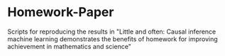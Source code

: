 # Homework-Paper
Scripts for reproducing the results in "Little and often: Causal inference machine learning demonstrates the benefits of homework for improving achievement in mathematics and science"
